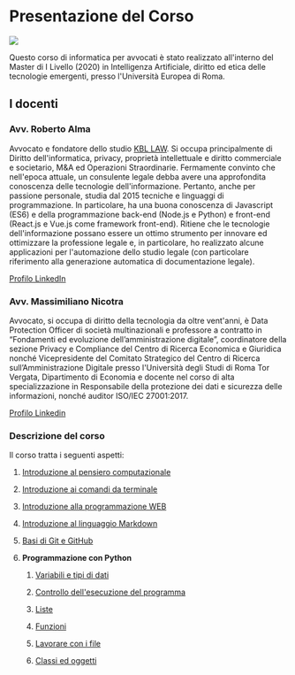 # Presentazione del Corso

![](./static/locandina.jpg)

Questo corso di informatica per avvocati è stato realizzato all'interno del Master di I Livello (2020) in Intelligenza Artificiale, diritto ed etica delle tecnologie emergenti, presso l'Università Europea di Roma.

## I docenti

### Avv. Roberto Alma

Avvocato e fondatore dello studio [KBL LAW](https://kbl-law.com). Si occupa principalmente di Diritto dell'informatica, privacy, proprietà intellettuale e diritto commerciale e societario, M&A ed Operazioni Straordinarie. Fermamente convinto che nell'epoca attuale, un consulente legale debba avere una approfondita conoscenza delle tecnologie dell'informazione. Pertanto, anche per passione personale, studia dal 2015 tecniche e linguaggi di programmazione. In particolare, ha una buona conoscenza di Javascript (ES6) e della programmazione back-end (Node.js e Python) e front-end (React.js e Vue.js come framework front-end). Ritiene che le tecnologie dell'informazione possano essere un ottimo strumento per innovare ed ottimizzare la professione legale e, in particolare, ho realizzato alcune applicazioni per l'automazione dello studio legale (con particolare riferimento alla generazione automatica di documentazione legale). 

[Profilo LinkedIn](https://www.linkedin.com/in/robertoalma/)

### Avv. Massimiliano Nicotra

Avvocato, si occupa di diritto della tecnologia da oltre vent'anni, è Data Protection Officer di società multinazionali e professore a contratto in “Fondamenti ed evoluzione dell’amministrazione digitale”, coordinatore della sezione Privacy e Compliance del Centro di Ricerca Economica e Giuridica nonché Vicepresidente del Comitato Strategico del Centro di Ricerca sull’Amministrazione Digitale presso l'Università degli Studi di Roma Tor Vergata, Dipartimento di Economia e docente nel corso di alta specializzazione in Responsabile della protezione dei dati e sicurezza delle informazioni, nonché auditor ISO/IEC 27001:2017.

[Profilo Linkedin](https://www.linkedin.com/in/massimiliano-nicotra-38757328/)

### Descrizione del corso

Il corso tratta i seguenti aspetti:

1. [Introduzione al pensiero computazionale](https://github.com/avvRobertoAlma/corso-informatica-avvocati/blob/master/01-Introduzione-al-pensiero-computazionale.md)

2. [Introduzione ai comandi da terminale](https://github.com/avvRobertoAlma/corso-informatica-avvocati/blob/master/02-comandi-shell.md)

3. [Introduzione alla programmazione WEB](https://github.com/avvRobertoAlma/corso-informatica-avvocati/blob/master/03-HTML-CSS-JS.md)

4. [Introduzione al linguaggio Markdown](https://github.com/avvRobertoAlma/corso-informatica-avvocati/blob/master/04-markdown.md)

5. [Basi di Git e GitHub](https://github.com/avvRobertoAlma/corso-informatica-avvocati/blob/master/05-git-basi.md)

6. **Programmazione con Python**

   1. [Variabili e tipi di dati](https://github.com/avvRobertoAlma/corso-informatica-avvocati/blob/master/06-01-python-variabili-e-dati.md)

   2. [Controllo dell'esecuzione del programma](https://github.com/avvRobertoAlma/corso-informatica-avvocati/blob/master/06-02-python-controllo-esecuzione-programma.md)

   3. [Liste](https://github.com/avvRobertoAlma/corso-informatica-avvocati/blob/master/06-03-liste.md)

   4. [Funzioni](https://github.com/avvRobertoAlma/corso-informatica-avvocati/blob/master/06-04-python-funzioni.md)

   5. [Lavorare con i file](https://github.com/avvRobertoAlma/corso-informatica-avvocati/blob/master/06-05-python-lavorare-con-files.md)

   6. [Classi ed oggetti](https://github.com/avvRobertoAlma/corso-informatica-avvocati/blob/master/06-06-python-classi-oggetti.md)

      
